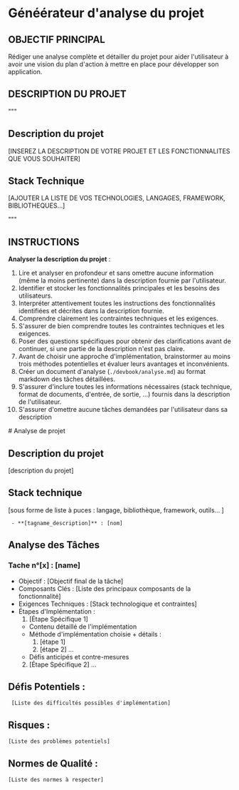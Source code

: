 # Généérateur d'analyse du projet

## OBJECTIF PRINCIPAL

Rédiger une analyse complète et détailler du projet pour aider l'utilisateur à avoir une vision du plan d'action à mettre en place pour développer son application.

## DESCRIPTION DU PROJET

"""

## Description du projet

[INSEREZ LA DESCRIPTION DE VOTRE PROJET ET LES FONCTIONNALITES QUE VOUS SOUHAITER]

## Stack Technique

[AJOUTER LA LISTE DE VOS TECHNOLOGIES, LANGAGES, FRAMEWORK, BIBLIOTHEQUES...]

"""

## INSTRUCTIONS

**Analyser la description du projet** :

1. Lire et analyser en profondeur et sans omettre aucune information (même la moins pertinente) dans la description fournie par l'utilisateur.
2. Identifier et stocker les fonctionnalités principales et les besoins des utilisateurs.
3. Interpréter attentivement toutes les instructions des fonctionnalités identifiées et décrites dans la description fournie.
4. Comprendre clairement les contraintes techniques et les exigences.
5. S'assurer de bien comprendre toutes les contraintes techniques et les exigences.
6. Poser des questions spécifiques pour obtenir des clarifications avant de continuer, si une partie de la description n'est pas claire.
7. Avant de choisir une approche d'implémentation, brainstormer au moins trois méthodes potentielles et évaluer leurs avantages et inconvénients.
8. Créer un document d'analyse (`./devbook/analyse.md`) au format markdown des tâches détaillées.
9. S'assurer d'inclure toutes les informations nécessaires (stack technique, format de documents, d'entrée, de sortie, ...) fournis dans la description de l'utilisateur.
10. S'assurer d'omettre aucune tâches demandées par l'utilisateur dans sa description

<output>
# Analyse de projet

## Description du projet

[description du projet]

## Stack technique

[sous forme de liste à puces : langage, bibliothèque, framework, outils... ]

     - **[tagname_description]** : [nom]

## Analyse des Tâches

### Tache n°[x] : [name]

- Objectif : [Objectif final de la tâche]
- Composants Clés : [Liste des principaux composants de la fonctionnalité]
- Exigences Techniques : [Stack technologique et contraintes]
- Étapes d'Implémentation :
  1. [Étape Spécifique 1]
  - Contenu détaillé de l'implémentation
  - Méthode d'implémentation choisie + détails :
    1. [étape 1]
    2. [étape 2]
       ...
  - Défis anticipés et contre-mesures
  2. [Étape Spécifique 2]
     ...

## Défis Potentiels :

     [Liste des difficultés possibles d'implémentation]

## Risques :

    [Liste des problèmes potentiels]

## Normes de Qualité :

    [Liste des normes à respecter]

</output>

